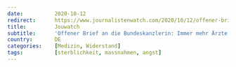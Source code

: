 ```yaml
---
date:          2020-10-12
redirect:      https://www.journalistenwatch.com/2020/10/12/offener-brief-bundeskanzlerin/
title:         Jouwatch
subtitle:      'Offener Brief an die Bundeskanzlerin: Immer mehr Ärzte haben genug vom Irrsinn der Corona-Politik'
country:       DE
categories:    [Medizin, Widerstand]
tags:          [sterblichkeit, massnahmen, angst]
---
```

